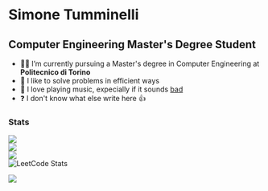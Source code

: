 # Simone Tumminelli
## Computer Engineering Master's Degree Student

- 👨‍💻 I’m currently pursuing a Master's degree in Computer Engineering at **Politecnico di Torino**
- 🌱 I like to solve problems in efficient ways
- 🎸 I love playing music, expecially if it sounds [bad](https://youtu.be/91WSrwReQto)
- ❓ I don't know what else write here 👍

### Stats
![](https://github-readme-stats.vercel.app/api?username=simotmm&theme=dark&hide_border=false&include_all_commits=true&count_private=true)<br/>
![](https://github-readme-streak-stats.herokuapp.com/?user=simotmm&theme=dark&hide_border=false)<br/>
![](https://github-readme-stats.vercel.app/api/top-langs/?username=simotmm&theme=dark&hide_border=false&include_all_commits=true&count_private=true&layout=compact)<br/>
![LeetCode Stats](https://leetcard.jacoblin.cool/simotmm?theme=dark&font=El%20Messiri)

![](https://komarev.com/ghpvc/?username=simotmm&color=brightgreen)

<!--
**simotmm/simotmm** is a ✨ _special_ ✨ repository because its `README.md` (this file) appears on your GitHub profile.

Here are some ideas to get you started:

- 🔭 I’m currently working on ...
- 🌱 I’m currently learning ...
- 👯 I’m looking to collaborate on ...
- 🤔 I’m looking for help with ...
- 💬 Ask me about ...
- 📫 How to reach me: ...
- 😄 Pronouns: ...
- ⚡ Fun fact: ...
-->
